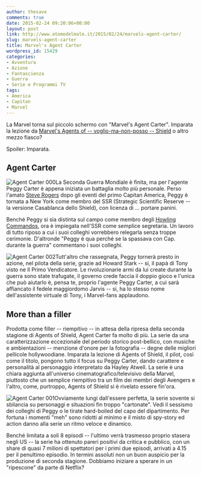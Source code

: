 ```yaml
---
author: thesave
comments: true
date: 2015-02-24 09:20:06+00:00
layout: post
link: http://www.atomodelmale.it/2015/02/24/marvels-agent-carter/
slug: marvels-agent-carter
title: Marvel's Agent Carter
wordpress_id: 15429
categories:
- Avventura
- Azione
- Fantascienza
- Guerra
- Serie e Programmi TV
tags:
- America
- Capitan
- Marvel
---
```


La Marvel torna sul piccolo schermo con "Marvel's Agent Carter".
Imparata la lezione da [Marvel's Agents of -- voglio-ma-non-posso -- Shield](http://www.atomodelmale.it/2013/10/03/agents-of-the-s-h-i-e-l-d/) o altro mezzo fiasco?

Spoiler: Imparata.



## Agent Carter



![Agent Carter 000](http://www.atomodelmale.it/wp-content/uploads/2015/02/Agent-Carter-000-203x300.jpg)La Seconda Guerra Mondiale è finita, ma per l'agente Peggy Carter è appena iniziata un battaglia molto più personale. Perso l'amato [Steve Rogers](http://www.atomodelmale.it/2011/07/31/capitan-america-il-primo-vendicatore/) dopo gli eventi del primo Capitan America, Peggy è tornata a New York come membro del SSR (Strategic Scientific Reserve -- la versione Casablanca dello Shield), con licenza di ... portare panini.

Benché Peggy si sia distinta sul campo come membro degli [Howling Commandos](http://marvelcinematicuniverse.wikia.com/wiki/Howling_Commandos), ora è impiegata nell'SSR come semplice segretaria. Un lavoro di tutto riposo a cui i suoi colleghi vorrebbero relegarla senza troppe cerimonie. D'altronde "Peggy è qua perché se la spassava con Cap. durante la guerra" commentano i suoi colleghi.

![Agent Carter 002](http://www.atomodelmale.it/wp-content/uploads/2015/02/Agent-Carter-002-300x200.jpg)Tutt'altro che rassegnata, Peggy tornerà presto in azione, nel pilota della serie, grazie ad Howard Stark -- si, il papà di Tony visto ne Il Primo Vendicatore. Le rivoluzionarie armi da lui create durante la guerra sono state trafugate, il governo crede faccia il doppio gioco e l'unica che può aiutarlo è, pensa te, proprio l'agente Peggy Carter, a cui sarà affiancato il fedele maggiordomo Jarvis -- si, ha lo stesso nome dell'assistente virtuale di Tony, i Marvel-fans applaudono.





## More than a filler



Prodotta come filler -- riempitivo -- in attesa della ripresa della seconda stagione di Agents of Shield, Agent Carter fa molto di più. La serie da una caratterizzazione eccezionale del periodo storico post-bellico, con musiche e ambientazioni -- menzione d'onore per la fotografia -- degne delle migliori pellicole hollywoodiane. Imparata la lezione di Agents of Shield, il pilot, così come il titolo, pongono tutto il focus su Peggy Carter, dando carattere e personalità al personaggio interpretato da Hayley Atwell. La serie è una chiara aggiunta all'universo cinematografico/televisivo della Marvel, piuttosto che un semplice riempitivo tra un film dei membri degli Avengers e l'altro, come, purtroppo, Agents of Shield si è rivelato essere fin'ora.

![Agent Carter 001](http://www.atomodelmale.it/wp-content/uploads/2015/02/Agent-Carter-001-300x200.jpg)Ovviamente lungi dall'essere perfetta, la serie sovente si sbilancia su personaggi e situazioni fin troppo "cartonate". Vedi il sessismo dei colleghi di Peggy o le tirate hard-boiled del capo del dipartimento. Per fortuna i momenti "meh" sono ridotti al minimo e il misto di spy-story ed action danno alla serie un ritmo veloce e dinamico.

Benché limitata a soli 8 episodi -- l'ultimo verrà trasmesso proprio stasera negli US -- la serie ha ottenuto pareri positivi da critica e pubblico, con un share di quasi 7 milioni di spettatori per i primi due episodi, arrivati a 4.15 per il penultimo episodio. In termini assoluti non un buon auspicio per la produzione di seconda stagione. Dobbiamo iniziare a sperare in un "ripescone" da parte di Netflix?
